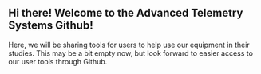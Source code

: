 ## Hi there! Welcome to the Advanced Telemetry Systems Github!
Here, we will be sharing tools for users to help use our equipment in their studies.
This may be a bit empty now, but look forward to easier access to our user tools through Github.
